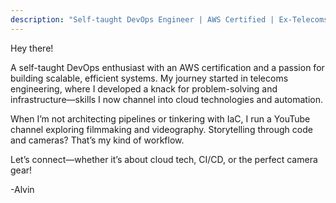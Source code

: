 ```yaml
---
description: "Self-taught DevOps Engineer | AWS Certified | Ex-Telecoms Engineer | Cloud & Automation Specialist | Filmmaking YouTuber | Let’s connect!"
---
```

Hey there!

A self-taught DevOps enthusiast with an AWS certification and a passion for building scalable, efficient systems. My journey started in telecoms engineering, where I developed a knack for problem-solving and infrastructure—skills I now channel into cloud technologies and automation.

When I’m not architecting pipelines or tinkering with IaC, I run a YouTube channel exploring filmmaking and videography. Storytelling through code and cameras? That’s my kind of workflow.

Let’s connect—whether it’s about cloud tech, CI/CD, or the perfect camera gear!

-Alvin